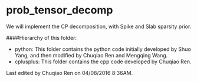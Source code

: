 # prob_tensor_decomp

We will implement the CP decomposition, with Spike and Slab sparsity prior.

####Hierarchy of this folder:
- python: This folder contains the python code initially developed by Shuo Yang, and then modified by Chuqiao Ren and Mengqing Wang.
- cplusplus: This folder contains the cpp code developed by Chuqiao Ren.

Last edited by Chuqiao Ren on 04/08/2016 8:36AM.
